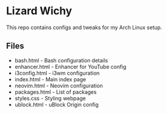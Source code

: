 # Lizard Wichy

This repo contains configs and tweaks for my Arch Linux setup.

## Files

- bash.html - Bash configuration details
- enhancer.html - Enhancer for YouTube config
- i3config.html - i3wm configuration
- index.html - Main index page
- neovim.html - Neovim configuration
- packages.html - List of packages
- styles.css - Styling webpage
- ublock.html - uBlock Origin config
